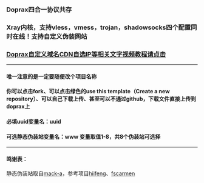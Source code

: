 ### Doprax四合一协议共存

### Xray内核，支持vless，vmess，trojan，shadowsocks四个配置同时在线！支持自定义伪装网站

### [Doprax自定义域名CDN自选IP等相关文字视频教程请点击](https://ygkkk.blogspot.com/2023/01/doprax-xray-v2ray-cdn.html)

------------------------

#### 唯一注意的是一定要随便改个项目名称

#### 你可以点击fork、可以点击绿色的use this template（Create a new repository）、可以自己下载上传、甚至可以不通过github，下载文件直接上传到doprax上

#### 必填uuid变量名：uuid

#### 可选静态伪装站变量名：www   变量取值1-8，共8个伪装站可选择

---------------------------------------------------------------------------------------

#### 鸣谢表：
静态伪装站取自[mack-a](https://github.com/mack-a/v2ray-agent)，参考项目[hiifeng](https://github.com/hiifeng/V2ray-for-Doprax)、[fscarmen](https://github.com/fscarmen2/V2-for-Doprax)


